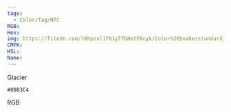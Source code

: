 ```yaml
---
tags:
  - Color/Tag/NTC
RGB:
Hex:
img: https://filedn.com/l0hpzxl1f01yT7GHxtF8cyk/Color%20Snake/standard_csv_to_svg/%23/80B3C4.svg
CMYK:
HSL:
Name:
---
```

Glacier
```palette
#80B3C4
```
RGB
